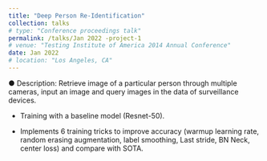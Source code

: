 ```yaml
---
title: "Deep Person Re-Identification"
collection: talks
# type: "Conference proceedings talk"
permalink: /talks/Jan 2022 -project-1
# venue: "Testing Institute of America 2014 Annual Conference"
date: Jan 2022
# location: "Los Angeles, CA"
---
```


●	Description: 	Retrieve image of a particular person through multiple cameras, input an image and query images in the data of surveillance devices.

+ Training with a baseline model (Resnet-50).

+ Implements 6 training tricks to improve accuracy (warmup learning rate, random erasing augmentation, label smoothing, Last stride, BN Neck, center loss) and compare with SOTA.

